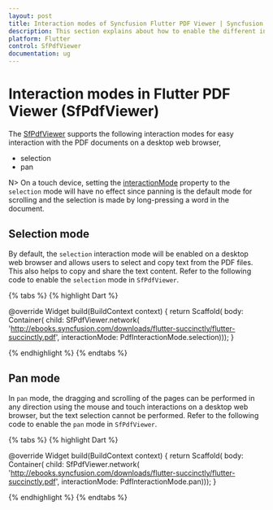 ```yaml
---
layout: post
title: Interaction modes of Syncfusion Flutter PDF Viewer | Syncfusion
description: This section explains about how to enable the different interaction modes in the Flutter PDF Viewer plugin.
platform: Flutter
control: SfPdfViewer
documentation: ug
---
```


# Interaction modes in Flutter PDF Viewer (SfPdfViewer)

The [SfPdfViewer](https://pub.dev/documentation/syncfusion_flutter_pdfviewer/latest/pdfviewer/SfPdfViewer-class.html) supports the following interaction modes for easy interaction with the PDF documents on a desktop web browser,

* selection
* pan

N> On a touch device, setting the [interactionMode](https://pub.dev/documentation/syncfusion_flutter_pdfviewer/latest/pdfviewer/SfPdfViewer/interactionMode.html) property to the `selection` mode will have no effect since panning is the default mode for scrolling and the selection is made by long-pressing a word in the document.

## Selection mode

By default, the `selection` interaction mode will be enabled on a desktop web browser and allows users to select and copy text from the PDF files. This also helps to copy and share the text content. Refer to the following code to enable the `selection` mode in `SfPdfViewer`.

{% tabs %}
{% highlight Dart %}

@override
Widget build(BuildContext context) {
  return Scaffold(
      body: Container(
          child: SfPdfViewer.network(
              'http://ebooks.syncfusion.com/downloads/flutter-succinctly/flutter-succinctly.pdf', 
              interactionMode: PdfInteractionMode.selection)));
}

{% endhighlight %}
{% endtabs %}

## Pan mode

In `pan` mode, the dragging and scrolling of the pages can be performed in any direction using the mouse and touch interactions on a desktop web browser, but the text selection cannot be performed. Refer to the following code to enable the `pan` mode in `SfPdfViewer`.

{% tabs %}
{% highlight Dart %}

@override
Widget build(BuildContext context) {
  return Scaffold(
      body: Container(
          child: SfPdfViewer.network(
              'http://ebooks.syncfusion.com/downloads/flutter-succinctly/flutter-succinctly.pdf', 
              interactionMode: PdfInteractionMode.pan)));
}

{% endhighlight %}
{% endtabs %}